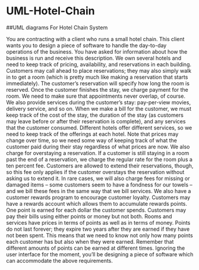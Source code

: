 # UML-Hotel-Chain
##UML diagrams For Hotel Chain System

You are contracting with a client who runs a small hotel chain. This client wants you to design a piece of software to handle the day-to-day operations of the business. You have asked for information about how the business is run and receive this description.
We own several hotels and need to keep track of pricing, availability, and reservations in each building. Customers may call ahead to place reservations; they may also simply walk in to get a room (which is pretty much like making a reservation that starts immediately). The customer’s reservation will specify how long the room is reserved. Once the customer finishes the stay, we charge payment for the room. We need to make sure that appointments never overlap, of course.
We also provide services during the customer’s stay: pay-per-view movies, delivery service, and so on. When we make a bill for the customer, we must keep track of the cost of the stay, the duration of the stay (as customers may leave before or after their reservation is complete), and any services that the customer consumed. Different hotels offer different services, so we need to keep track of the offerings at each hotel. Note that prices may change over time, so we need some way of keeping track of what the customer paid during their stay regardless of what prices are now.
We also charge for overstaying a reservation. If a customer is still staying in a room past the end of a reservation, we charge the regular rate for the room plus a ten percent fee. Customers are allowed to extend their reservations, though, so this fee only applies if the customer overstays the reservation without asking us to extend it. In rare cases, we will also charge fees for missing or damaged items – some customers seem to have a fondness for our towels – and we bill these fees in the same way that we bill services.
We also have a customer rewards program to encourage customer loyalty. Customers may have a rewards account which allows them to accumulate rewards points. One point is earned for each dollar the customer spends. Customers may pay their bills using either points or money but not both. Rooms and services have prices in terms of points as well as in terms of money. Points do not last forever; they expire two years after they are earned if they have not been spent. This means that we need to know not only how many points each customer has but also when they were earned. Remember that different amounts of points can be earned at different times.
Ignoring the user interface for the moment, you’ll be designing a piece of software which can accommodate the above requirements.
